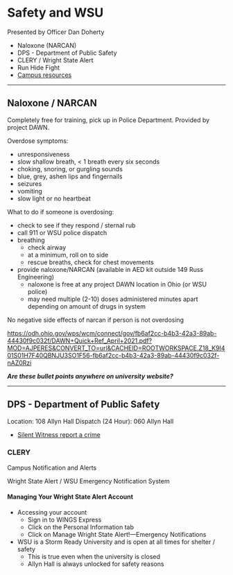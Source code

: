 # Safety and WSU

Presented by Officer Dan Doherty

* Naloxone (NARCAN)
* DPS - Department of Public Safety
 * CLERY / Wright State Alert
 * Run Hide Fight
 * [Campus resources](https://www.wright.edu/title-ix-gender-based-violence/dayton-campus-resources)


---

## Naloxone / NARCAN

Completely free for training, pick up in Police Department.  Provided by project DAWN.

Overdose symptoms:

* unresponsiveness
* slow shallow breath, < 1 breath every six seconds
* choking, snoring, or gurgling sounds
* blue, grey, ashen lips and fingernails
* seizures
* vomiting
* slow light or no heartbeat

What to do if someone is overdosing:

* check to see if they respond / sternal rub
* call 911 or WSU police dispatch
* breathing
  * check airway
  * at a minimum, roll on to side
  * rescue breaths, check for chest movements
* provide naloxone/NARCAN (available in AED kit outside 149 Russ Engineering)
  * naloxone is free at any project DAWN location in Ohio (or WSU police)
  * may need multiple (2-10) doses administered minutes apart depending
    on amount of drugs in system 

No negative side effects of narcan if person is not overdosing

https://odh.ohio.gov/wps/wcm/connect/gov/fb6af2cc-b4b3-42a3-89ab-44430f9c032f/DAWN+Quick+Ref_April+2021.pdf?MOD=AJPERES&CONVERT_TO=url&CACHEID=ROOTWORKSPACE.Z18_K9I401S01H7F40QBNJU3SO1F56-fb6af2cc-b4b3-42a3-89ab-44430f9c032f-nAZ0Rzi

***Are these bullet points anywhere on university website?***

---

## DPS - Department of Public Safety

Location: 108 Allyn Hall
Dispatch (24 Hour): 060 Allyn Hall

* [Silent Witness report a crime](https://www.wright.edu/public-safety/police/silent-witness)

### CLERY

Campus Notification and Alerts

Wright State Alert / WSU Emergency Notification System

#### Managing Your Wright State Alert Account

* Accessing your account
  * Sign in to WINGS Express
  * Click on the Personal Information tab
  * Click on Manage Wright State Alert!—Emergency Notifications
* WSU is a Storm Ready University and is open at all times for shelter / safety 
  * This is true even when the university is closed
  * Allyn Hall is always unlocked for safety reasons



